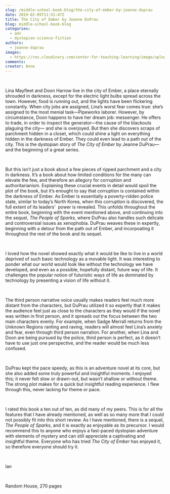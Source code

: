 ```yaml
---
slug: /middle-school-book-blog/the-city-of-ember-by-jeanne-duprau
date: 2019-02-05T11:51:47Z
title: The City of Ember by Jeanne DuPrau
blog: middle-school-book-blog
categories:
  - adv
  - dystopian-science-fiction
authors:
  - jeanne-duprau
images:
  - https://res.cloudinary.com/center-for-teaching-learning/image/upload/v1637512945/Ember.jpg.jpg
comments:
creator: Anne
---
```


<div class="wp-block-image"><figure class="alignleft"/></div>
<!-- /wp:image --><br /><!-- wp:paragraph -->
<p>Lina Mayfleet and Doon
Harrow live in the city of Ember, a place eternally shrouded in darkness,
except for the electric light bulbs spread across the town. However, food is
running out, and the lights have been flickering constantly. When city jobs are
assigned, Lina’s worst fear comes true: she’s assigned to the most menial
task—Pipeworks laborer. However, by circumstance, Doon happens to have her
dream job: messenger. He offers to trade, in order to inspect the generator—the
cause of the blackouts plaguing the city— and she is overjoyed. But then she
discovers scraps of parchment hidden in a closet, which could shine a light on
everything hidden in the darkness of Ember. They could even lead to a path out
of the city. This is the dystopian story of <em>The City of Ember </em>by Jeanne DuPrau—and
the beginning of a great series.</p>
<!-- /wp:paragraph --><br /><!-- wp:paragraph -->
<p>But this isn’t just a book
about a few pieces of ripped parchment and a city in darkness. It’s a book
about how limited conditions for the many can elevate the few, and therefore an
allegory for corruption and authoritarianism. Explaining these crucial events
in detail would spoil the plot of the book, but it’s enought to say that
corruption is contained within the darkness of Ember. As Ember is essentially a
poverty-ridden police state, similar to today’s North Korea, when this
corruption is discovered, the full extent of its leaders’  power is
revealed. This unfolds throughout the entire book, beginning with the event
mentioned above, and continuing into the sequel, <em>The People of Sparks, </em>where
DuPrau also handles such delicate and controversial issues as xenophobia.
DuPrau weaves these in expertly, beginning with a detour from the path out of
Ember, and incorpoating it throughout the rest of the book and its sequel. </p>
<!-- /wp:paragraph --><br /><!-- wp:paragraph -->
<p>I loved how the novel
showed exactly what it would be like to live in a world deprived of such basic
technology as a movable light. It was interesting to ponder what our world
would look like without the technology we have developed, and even as a
possible, hopefully distant, future way of life. It challenges the popular
notion of futuristic ways of life as dominated by technology by presenting a
vision of life without it. </p>
<!-- /wp:paragraph --><br /><!-- wp:paragraph -->
<p>The third person narrative
voice usually makes readers feel much more distant from the characters, but
DuPrau utilized it so expertly that it makes the audience feel just as close to
the characters as they would if the novel was written in first person, and it
spreads out the focus between the two main characters evenly. For example, when
Sadge Merrall returns from the Unknown Regions ranting and raving, readers will
almost feel Lina’s anxiety and fear, even through third person narration. For
another, when Lina and Doon are being pursued by the police, third person is
perfect, as it doesn’t have to use just one perspective, and the reader would
be much less confused. </p>
<!-- /wp:paragraph --><br /><!-- wp:paragraph -->
<p>DuPrau kept the pace
speedy, as this is an adventure novel at its core, but she also added some
truly powerful and insightful moments. I enjoyed this; it never felt slow
or drawn-out, but wasn’t shallow or without theme. The strong plot makes for a
quick but insightful reading experience. I flew through this, never lacking for
theme or pace. </p>
<!-- /wp:paragraph --><br /><!-- wp:paragraph -->
<p>I rated this book a ten out
of ten, as did many of my peers. This is for all the features that I have
already mentioned, as well as so many more that I could not possibly fit into
this short review. As I have mentioned, there is a sequel, <em>The People of
Sparks</em>, and it is exactly as enjoyable as its precursor. I would recommend
this to anyone who enjoys a fast-paced dystopian adventure with elements of
mystery and can still appreciate a captivating and insightful theme. Everyone
who has tried <em>The City of Ember</em> has enjoyed it, so therefore everyone
should try it.</p>
<!-- /wp:paragraph --><br /><!-- wp:paragraph -->
<p>Ian</p>
<!-- /wp:paragraph --><br /><!-- wp:paragraph -->
<p>Random House, 270 pages</p>
<!-- /wp:paragraph -->
